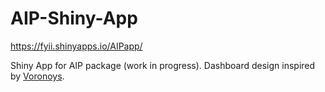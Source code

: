 # AIP-Shiny-App

https://fyii.shinyapps.io/AIPapp/

Shiny App for AIP package (work in progress). Dashboard design inspired by [Voronoys](https://voronoys.shinyapps.io/voronoys/).
